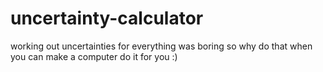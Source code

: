 # uncertainty-calculator
working out uncertainties for everything was boring so why do that when you can make a computer do it for you :)
